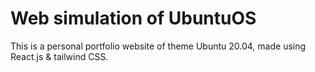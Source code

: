 # Web simulation of UbuntuOS

This is a personal portfolio website of theme Ubuntu 20.04, made using React.js & tailwind CSS.